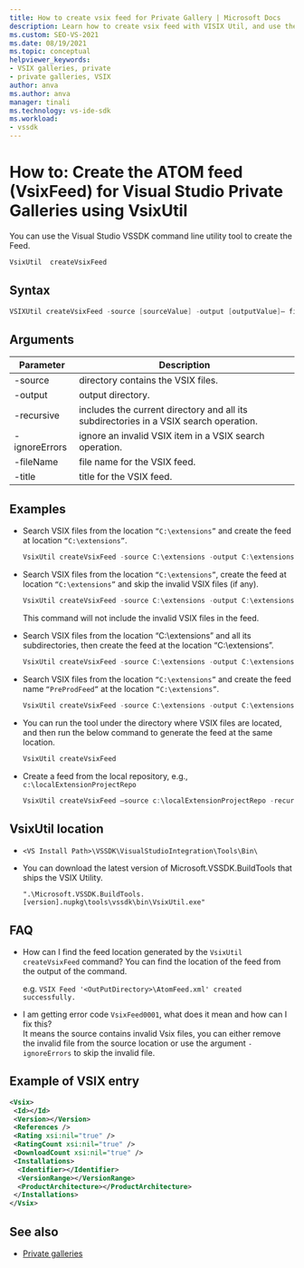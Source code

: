 ```yaml
---
title: How to create vsix feed for Private Gallery | Microsoft Docs
description: Learn how to create vsix feed with VISIX Util, and use the feed in private gallery.
ms.custom: SEO-VS-2021
ms.date: 08/19/2021
ms.topic: conceptual
helpviewer_keywords:
- VSIX galleries, private
- private galleries, VSIX
author: anva
ms.author: anva
manager: tinali
ms.technology: vs-ide-sdk
ms.workload:
- vssdk
---
```


# How to: Create the ATOM feed (VsixFeed) for Visual Studio Private Galleries using VsixUtil
You can use the Visual Studio VSSDK command line utility tool to create the Feed.   

```csharp
VsixUtil  createVsixFeed 
```


## Syntax

```csharp
VSIXUtil createVsixFeed -source [sourceValue] -output [outputValue]– filename [fileNameValue] -title [titleValue] – recursive – ignoreErrors  
```

## Arguments

| Parameter | Description |
|---------|-------|
| -source | directory contains the VSIX files.  |
| -output | output directory.  |
| -recursive | includes the current directory and all its subdirectories in a VSIX search operation.  |
| -ignoreErrors | ignore an invalid VSIX item in a VSIX search operation.  |
| -fileName | file name for the VSIX feed.  |
| -title | title for the VSIX feed. |

## Examples 

* Search VSIX files from the location ```“C:\extensions”``` and create the feed at location ```“C:\extensions”```. 

	```csharp
	VsixUtil createVsixFeed -source C:\extensions -output C:\extensions 
	``` 

* Search VSIX files from the location ```“C:\extensions”```, create the feed at location ```“C:\extensions”``` and skip the invalid VSIX files (if any).  

	```csharp
	VsixUtil createVsixFeed -source C:\extensions -output C:\extensions -ignoreErrors 
	``` 
    This command will not include the invalid VSIX files in the feed. 
 

* Search VSIX files from the location “C:\extensions” and all its subdirectories, then create the feed at the location “C:\extensions”. 

	```csharp
	VsixUtil createVsixFeed -source C:\extensions -output C:\extensions  -recursive 
	``` 

* Search VSIX files from the location ```“C:\extensions”``` and create the feed name ```“PreProdFeed”``` at the location ```“C:\extensions”```.  

	```csharp
	VsixUtil createVsixFeed -source C:\extensions -output C:\extensions -ignoreErrors  -recursive -fileName “PreProdFeed” 
	```

* You can run the tool under the directory where VSIX files are located, and then run the below command to generate the feed at the same location. 

	```csharp
	VsixUtil createVsixFeed 
	```

* Create a feed from the local repository, e.g., ```c:\localExtensionProjectRepo``` 
 
	```csharp
	VsixUtil createVsixFeed –source c:\localExtensionProjectRepo -recursive 
	```

## VsixUtil location

* ```
  <VS Install Path>\VSSDK\VisualStudioIntegration\Tools\Bin\ 
  ``` 

* You can download the latest version of Microsoft.VSSDK.BuildTools that ships the VSIX Utility.                   
    ```
    ".\Microsoft.VSSDK.BuildTools.[version].nupkg\tools\vssdk\bin\VsixUtil.exe" 
    ```

## FAQ

* How can I find the feed location generated by the ```VsixUtil createVsixFeed``` command? 
    You can find the location of the feed from the output of the command. 

    e.g. ```VSIX Feed '<OutPutDirectory>\AtomFeed.xml' created successfully. ```

* I am getting error code ```VsixFeed0001```, what does it mean and how can I fix this?  
    It means the source contains invalid Vsix files, you can either remove the invalid file from the source location or use the argument ```-ignoreErrors``` to skip the invalid file.
    

## Example of VSIX entry

```xml
<Vsix> 
 <Id></Id> 
 <Version></Version> 
 <References />
 <Rating xsi:nil="true" /> 
 <RatingCount xsi:nil="true" /> 
 <DownloadCount xsi:nil="true" /> 
 <Installations> 
  <Identifier></Identifier> 
  <VersionRange></VersionRange>
  <ProductArchitecture></ProductArchitecture>
 </Installations> 
</Vsix> 
```

## See also
- [Private galleries](../extensibility/private-galleries.md)
